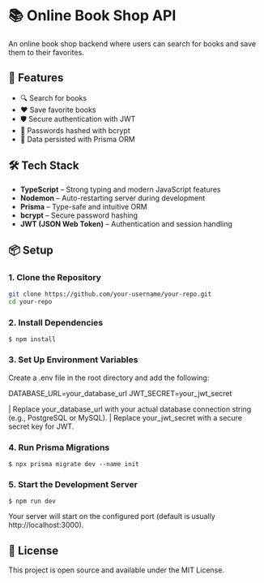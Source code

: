 # 📚 Online Book Shop API

An online book shop backend where users can search for books and save them to their favorites.

## 🚀 Features

- 🔍 Search for books
- ❤️ Save favorite books
- 🛡️ Secure authentication with JWT
- 🔐 Passwords hashed with bcrypt
- 🧱 Data persisted with Prisma ORM

## 🛠️ Tech Stack

- **TypeScript** – Strong typing and modern JavaScript features
- **Nodemon** – Auto-restarting server during development
- **Prisma** – Type-safe and intuitive ORM
- **bcrypt** – Secure password hashing
- **JWT (JSON Web Token)** – Authentication and session handling

## 📦 Setup

### 1. Clone the Repository

```bash
git clone https://github.com/your-username/your-repo.git
cd your-repo
```

### 2. Install Dependencies

`$ npm install`

### 3. Set Up Environment Variables

Create a .env file in the root directory and add the following:

DATABASE_URL=your_database_url
JWT_SECRET=your_jwt_secret

| Replace your_database_url with your actual database connection string (e.g., PostgreSQL or MySQL).
| Replace your_jwt_secret with a secure secret key for JWT.

### 4. Run Prisma Migrations

`$ npx prisma migrate dev --name init`

### 5. Start the Development Server

`$ npm run dev`

Your server will start on the configured port (default is usually http://localhost:3000).

## 📝 License

This project is open source and available under the MIT License.
